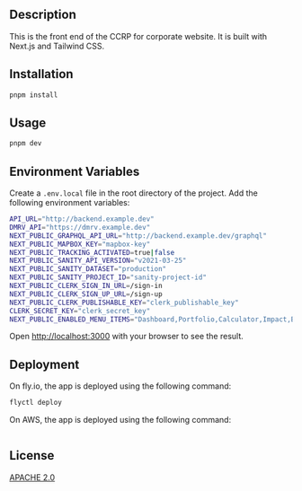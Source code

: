## Description

This is the front end of the CCRP for corporate website. It is built with Next.js and Tailwind CSS.

## Installation

```bash
pnpm install
```

## Usage

```bash
pnpm dev
```

## Environment Variables

Create a `.env.local` file in the root directory of the project. Add the following environment variables:

```bash
API_URL="http://backend.example.dev"
DMRV_API="https://dmrv.example.dev"
NEXT_PUBLIC_GRAPHQL_API_URL="http://backend.example.dev/graphql"
NEXT_PUBLIC_MAPBOX_KEY="mapbox-key"
NEXT_PUBLIC_TRACKING_ACTIVATED=true|false
NEXT_PUBLIC_SANITY_API_VERSION="v2021-03-25"
NEXT_PUBLIC_SANITY_DATASET="production"
NEXT_PUBLIC_SANITY_PROJECT_ID="sanity-project-id"
NEXT_PUBLIC_CLERK_SIGN_IN_URL=/sign-in
NEXT_PUBLIC_CLERK_SIGN_UP_URL=/sign-up
NEXT_PUBLIC_CLERK_PUBLISHABLE_KEY="clerk_publishable_key"
CLERK_SECRET_KEY="clerk_secret_key"
NEXT_PUBLIC_ENABLED_MENU_ITEMS="Dashboard,Portfolio,Calculator,Impact,Baseline"
```

Open [http://localhost:3000](http://localhost:3000) with your browser to see the result.

## Deployment

On fly.io, the app is deployed using the following command:

```bash
flyctl deploy
```

On AWS, the app is deployed using the following command:

```bash

```

## License

[APACHE 2.0](https://www.apache.org/licenses/LICENSE-2.0)

```

```

